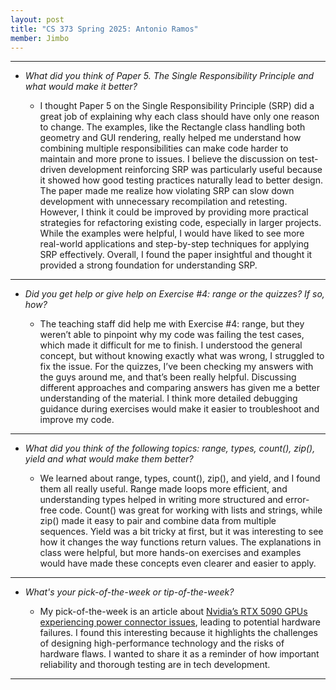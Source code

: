 ```yaml
---
layout: post
title: "CS 373 Spring 2025: Antonio Ramos"
member: Jimbo
---
```

---
* *What did you think of Paper 5. The Single Responsibility Principle and what would make it better?*

    * I thought Paper 5 on the Single Responsibility Principle (SRP) did a great job of explaining why each class should have only one reason to change. The examples, like the Rectangle class handling both geometry and GUI rendering, really helped me understand how combining multiple responsibilities can make code harder to maintain and more prone to issues. I believe the discussion on test-driven development reinforcing SRP was particularly useful because it showed how good testing practices naturally lead to better design. The paper made me realize how violating SRP can slow down development with unnecessary recompilation and retesting. However, I think it could be improved by providing more practical strategies for refactoring existing code, especially in larger projects. While the examples were helpful, I would have liked to see more real-world applications and step-by-step techniques for applying SRP effectively. Overall, I found the paper insightful and thought it provided a strong foundation for understanding SRP.

---
* *Did you get help or give help on Exercise #4: range or the quizzes? If so, how?*

    * The teaching staff did help me with Exercise #4: range, but they weren’t able to pinpoint why my code was failing the test cases, which made it difficult for me to finish. I understood the general concept, but without knowing exactly what was wrong, I struggled to fix the issue. For the quizzes, I’ve been checking my answers with the guys around me, and that’s been really helpful. Discussing different approaches and comparing answers has given me a better understanding of the material. I think more detailed debugging guidance during exercises would make it easier to troubleshoot and improve my code.
    
---
* *What did you think of the following topics: range, types, count(), zip(), yield and what would make them better?*

    * We learned about range, types, count(), zip(), and yield, and I found them all really useful. Range made loops more efficient, and understanding types helped in writing more structured and error-free code. Count() was great for working with lists and strings, while zip() made it easy to pair and combine data from multiple sequences. Yield was a bit tricky at first, but it was interesting to see how it changes the way functions return values. The explanations in class were helpful, but more hands-on exercises and examples would have made these concepts even clearer and easier to apply.
    
---
* *What's your pick-of-the-week or tip-of-the-week?*

    * My pick-of-the-week is an article about [Nvidia’s RTX 5090 GPUs experiencing power connector issues](https://www.tomshardware.com/pc-components/gpus/nvidias-rtx-5090-power-cables-may-be-doomed-to-burn), leading to potential hardware failures. I found this interesting because it highlights the challenges of designing high-performance technology and the risks of hardware flaws. I wanted to share it as a reminder of how important reliability and thorough testing are in tech development.
    
---